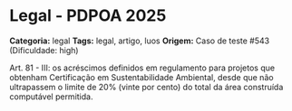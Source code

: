 # Legal - PDPOA 2025

**Categoria:** legal
**Tags:** legal, artigo, luos
**Origem:** Caso de teste #543 (Dificuldade: high)

Art. 81 - III: os acréscimos definidos em regulamento para projetos que obtenham Certificação em Sustentabilidade Ambiental, desde que não ultrapassem o limite de 20% (vinte por cento) do total da área construída computável permitida.